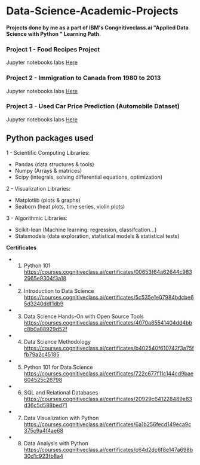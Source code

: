 # Data-Science-Academic-Projects
**Projects done by me as a part of IBM's Congnitiveclass.ai "Applied Data Science with Python " Learning Path.**

### Project 1 - Food Recipes Project
Jupyter notebooks labs <a href="Data Science Methodology">Here</a>
### Project 2 - Immigration to Canada from 1980 to 2013
Jupyter notebooks labs <a href="Data Visualization with Python">Here</a>
### Project 3 - Used Car Price Prediction (Automobile Dataset)
Jupyter notebooks labs <a href="./Data Analysis with Python">Here</a>

## Python packages used

1 - Scientific Computing Libraries:
- Pandas (data structures & tools)
- Numpy (Arrays & matrices)
- Scipy (integrals, solving differential equations, optimization)

2 - Visualization Libraries:
- Matplotlib (plots & graphs)
- Seaborn (heat plots, time series, violin plots)

3 - Algorithmic Libraries:
- Scikit-lean (Machine learning: regression, classifcation...)
- Statsmodels (data exploration, statistical models & statistical tests) 


**Certificates**
- 1. Python 101 https://courses.cognitiveclass.ai/certificates/00653f64a62644c9832965e9304f3a18
- 2. Introduction to Data Science https://courses.cognitiveclass.ai/certificates/5c535e1e07984bdcbe65d3240ddf1db9
- 3. Data Science Hands-On with Open Source Tools https://courses.cognitiveclass.ai/certificates/4070a85541404dd4bbc8b0a88929d52f
- 4. Data Science Methodology https://courses.cognitiveclass.ai/certificates/b402540f610742f3a75ffb79a2c45185
- 5. Python 101 for Data Science https://courses.cognitiveclass.ai/certificates/722c677f11c144cd9bae604525c26798
- 6. SQL and Relational Databases https://courses.cognitiveclass.ai/certificates/20929c641228489e83d36c5d588bed71
- 7. Data Visualization with Python https://courses.cognitiveclass.ai/certificates/6a1b256fecd149eca9c375c9a4f4ae68
- 8. Data Analysis with Python   https://courses.cognitiveclass.ai/certificates/c64d2dc6f8e147a698b30d1c923fb8a4
